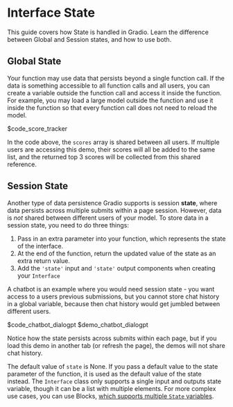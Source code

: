 # Interface State

This guide covers how State is handled in Gradio. Learn the difference between Global and Session states, and how to use both.

## Global State

Your function may use data that persists beyond a single function call. If the data is something accessible to all function calls and all users, you can create a variable outside the function call and access it inside the function. For example, you may load a large model outside the function and use it inside the function so that every function call does not need to reload the model. 

$code_score_tracker

In the code above, the `scores` array is shared between all users. If multiple users are accessing this demo, their scores will all be added to the same list, and the returned top 3 scores will be collected from this shared reference. 

## Session State

Another type of data persistence Gradio supports is session **state**, where data persists across multiple submits within a page session. However, data is *not* shared between different users of your model. To store data in a session state, you need to do three things:

1. Pass in an extra parameter into your function, which represents the state of the interface.
2. At the end of the function, return the updated value of the state as an extra return value.
3. Add the `'state'` input and `'state'` output components when creating your `Interface`

A chatbot is an example where you would need session state - you want access to a users previous submissions, but you cannot store chat history in a global variable, because then chat history would get jumbled between different users. 

$code_chatbot_dialogpt
$demo_chatbot_dialogpt

Notice how the state persists across submits within each page, but if you load this demo in another tab (or refresh the page), the demos will not share chat history. 

The default value of `state` is None. If you pass a default value to the state parameter of the function, it is used as the default value of the state instead. The `Interface` class only supports a single input and outputs state variable, though it can be a list with multiple elements. For more complex use cases, you can use Blocks, [which supports multiple `State` variables](/state_in_blocks/).